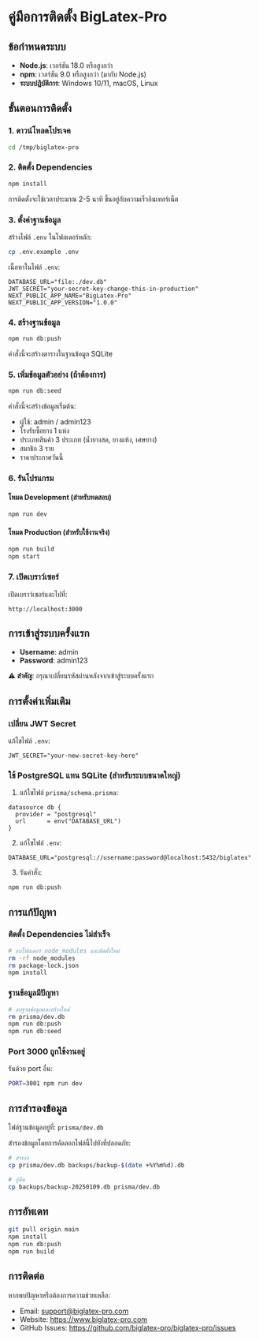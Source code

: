 # คู่มือการติดตั้ง BigLatex-Pro

## ข้อกำหนดระบบ

- **Node.js**: เวอร์ชัน 18.0 หรือสูงกว่า
- **npm**: เวอร์ชัน 9.0 หรือสูงกว่า (มากับ Node.js)
- **ระบบปฏิบัติการ**: Windows 10/11, macOS, Linux

## ขั้นตอนการติดตั้ง

### 1. ดาวน์โหลดโปรเจค

```bash
cd /tmp/biglatex-pro
```

### 2. ติดตั้ง Dependencies

```bash
npm install
```

การติดตั้งจะใช้เวลาประมาณ 2-5 นาที ขึ้นอยู่กับความเร็วอินเทอร์เน็ต

### 3. ตั้งค่าฐานข้อมูล

สร้างไฟล์ `.env` ในโฟลเดอร์หลัก:

```bash
cp .env.example .env
```

เนื้อหาในไฟล์ `.env`:
```
DATABASE_URL="file:./dev.db"
JWT_SECRET="your-secret-key-change-this-in-production"
NEXT_PUBLIC_APP_NAME="BigLatex-Pro"
NEXT_PUBLIC_APP_VERSION="1.0.0"
```

### 4. สร้างฐานข้อมูล

```bash
npm run db:push
```

คำสั่งนี้จะสร้างตารางในฐานข้อมูล SQLite

### 5. เพิ่มข้อมูลตัวอย่าง (ถ้าต้องการ)

```bash
npm run db:seed
```

คำสั่งนี้จะสร้างข้อมูลเริ่มต้น:
- ผู้ใช้: admin / admin123
- โรงรับซื้อยาง 1 แห่ง
- ประเภทสินค้า 3 ประเภท (น้ำยางสด, ยางแห้ง, เศษยาง)
- สมาชิก 3 ราย
- ราคาประกาศวันนี้

### 6. รันโปรแกรม

#### โหมด Development (สำหรับทดสอบ)

```bash
npm run dev
```

#### โหมด Production (สำหรับใช้งานจริง)

```bash
npm run build
npm start
```

### 7. เปิดเบราว์เซอร์

เปิดเบราว์เซอร์และไปที่:
```
http://localhost:3000
```

## การเข้าสู่ระบบครั้งแรก

- **Username**: admin
- **Password**: admin123

⚠️ **สำคัญ**: กรุณาเปลี่ยนรหัสผ่านหลังจากเข้าสู่ระบบครั้งแรก

## การตั้งค่าเพิ่มเติม

### เปลี่ยน JWT Secret

แก้ไขไฟล์ `.env`:
```
JWT_SECRET="your-new-secret-key-here"
```

### ใช้ PostgreSQL แทน SQLite (สำหรับระบบขนาดใหญ่)

1. แก้ไขไฟล์ `prisma/schema.prisma`:
```prisma
datasource db {
  provider = "postgresql"
  url      = env("DATABASE_URL")
}
```

2. แก้ไขไฟล์ `.env`:
```
DATABASE_URL="postgresql://username:password@localhost:5432/biglatex"
```

3. รันคำสั่ง:
```bash
npm run db:push
```

## การแก้ปัญหา

### ติดตั้ง Dependencies ไม่สำเร็จ

```bash
# ลบโฟลเดอร์ node_modules และติดตั้งใหม่
rm -rf node_modules
rm package-lock.json
npm install
```

### ฐานข้อมูลมีปัญหา

```bash
# ลบฐานข้อมูลและสร้างใหม่
rm prisma/dev.db
npm run db:push
npm run db:seed
```

### Port 3000 ถูกใช้งานอยู่

รันด้วย port อื่น:
```bash
PORT=3001 npm run dev
```

## การสำรองข้อมูล

ไฟล์ฐานข้อมูลอยู่ที่: `prisma/dev.db`

สำรองข้อมูลโดยการคัดลอกไฟล์นี้ไปยังที่ปลอดภัย:

```bash
# สำรอง
cp prisma/dev.db backups/backup-$(date +%Y%m%d).db

# กู้คืน
cp backups/backup-20250109.db prisma/dev.db
```

## การอัพเดท

```bash
git pull origin main
npm install
npm run db:push
npm run build
```

## การติดต่อ

หากพบปัญหาหรือต้องการความช่วยเหลือ:
- Email: support@biglatex-pro.com
- Website: https://www.biglatex-pro.com
- GitHub Issues: https://github.com/biglatex-pro/biglatex-pro/issues

